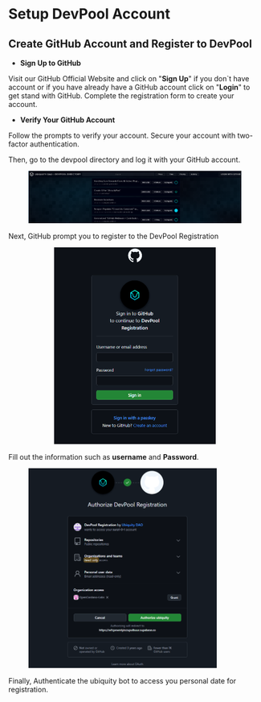 # Setup DevPool Account

## Create GitHub Account and Register to DevPool

* **Sign Up to GitHub**

Visit our GitHub Official Website and click on "**Sign Up**" if you don\`t have account or if you have already have a GitHub account click on "**Login**" to get stand with GitHub. Complete the registration form to create your account.

* **Verify Your  GitHub Account**

Follow the prompts to verify your account. Secure your account with two-factor authentication.

Then, go to the devpool directory and log it with your GitHub account.

<figure><img src="../../../.gitbook/assets/image (6) (1).png" alt=""><figcaption></figcaption></figure>

Next, GitHub prompt you to register to the DevPool Registration&#x20;

<div align="center"><figure><img src="../../../.gitbook/assets/image (1) (1) (1) (1) (1) (1) (1) (1).png" alt="" width="322"><figcaption></figcaption></figure></div>

Fill out the information such as **username** and **Password**.

<figure><img src="../../../.gitbook/assets/image (2) (1) (1) (1) (1) (1).png" alt="" width="375"><figcaption></figcaption></figure>

Finally, Authenticate the ubiquity bot to access you personal date for registration. &#x20;
